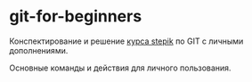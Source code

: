 # git-for-beginners
Конспектирование и решение [курса stepik](https://stepik.org/course/3145/syllabus) по GIT с личными дополнениями.

Основные команды и действия для личного пользования.
